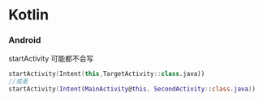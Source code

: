 # Kotlin








### Android 


startActivity 可能都不会写

```kotlin
startActivity(Intent(this,TargetActivity::class.java))
//或者
startActivity(Intent(MainActivity@this, SecondActivity::class.java))
```




